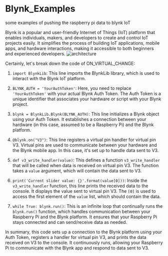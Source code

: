 # Blynk_Examples
some examples of pushing the raspberry pi data to blynk IoT

Blynk is a popular and user-friendly Internet of Things (IoT) platform that enables individuals, makers, and developers to create and control IoT projects easily. It simplifies the process of building IoT applications, mobile apps, and hardware interactions, making it accessible to both beginners and experienced developers.
![architecture](https://github.com/WirelessWhiz/Blynk_Examples/assets/141990622/1a75d1d7-7684-465a-b121-903dbd96d240)




Certainly, let's break down the code of ON_VIRTUAL_CHANGE:

1. `import BlynkLib`: This line imports the BlynkLib library, which is used to interact with the Blynk IoT platform.

2. `BLYNK_AUTH = 'YourAuthToken'`: Here, you need to replace `'YourAuthToken'` with your actual Blynk Auth Token. The Auth Token is a unique identifier that associates your hardware or script with your Blynk project.

3. `blynk = BlynkLib.Blynk(BLYNK_AUTH)`: This line initializes a Blynk object using your Auth Token. It establishes a connection between your hardware (in this case, assumed to be a Raspberry Pi) and the Blynk platform.

4. `@blynk.on("V3")`: This line registers a virtual pin handler for virtual pin V3. Virtual pins are used to communicate between your hardware and the Blynk mobile app. In this case, it's set up to handle data sent to V3.

5. `def v3_write_handler(value)`: This defines a function `v3_write_handler` that will be called when data is received on virtual pin V3. The function takes a `value` argument, which will contain the data sent to V3.

6. `print('Current slider value: {}'.format(value[0]))`: Inside the `v3_write_handler` function, this line prints the received data to the console. It displays the value sent to virtual pin V3. The `[0]` is used to access the first element of the `value` list, which should contain the data.

7. `while True: blynk.run()`: This is an infinite loop that continually runs the `blynk.run()` function, which handles communication between your Raspberry Pi and the Blynk platform. It ensures that your Raspberry Pi stays connected and can send/receive data as needed.

In summary, this code sets up a connection to the Blynk platform using your Auth Token, registers a handler for virtual pin V3, and prints the data received on V3 to the console. It continuously runs, allowing your Raspberry Pi to communicate with the Blynk app and respond to data sent to V3.

